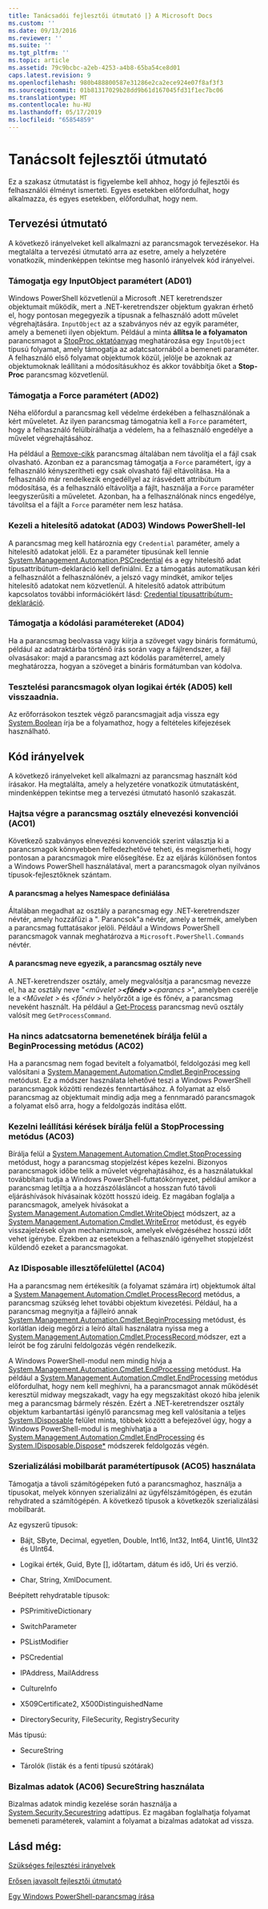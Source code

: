```yaml
---
title: Tanácsadói fejlesztői útmutató |} A Microsoft Docs
ms.custom: ''
ms.date: 09/13/2016
ms.reviewer: ''
ms.suite: ''
ms.tgt_pltfrm: ''
ms.topic: article
ms.assetid: 79c9bcbc-a2eb-4253-a4b8-65ba54ce8d01
caps.latest.revision: 9
ms.openlocfilehash: 980b488800587e31286e2ca2ece924e07f8af3f3
ms.sourcegitcommit: 01b81317029b28dd9b61d167045fd31f1ec7bc06
ms.translationtype: MT
ms.contentlocale: hu-HU
ms.lasthandoff: 05/17/2019
ms.locfileid: "65854859"
---
```

# <a name="advisory-development-guidelines"></a>Tanácsolt fejlesztői útmutató

Ez a szakasz útmutatást is figyelembe kell ahhoz, hogy jó fejlesztői és felhasználói élményt ismerteti. Egyes esetekben előfordulhat, hogy alkalmazza, és egyes esetekben, előfordulhat, hogy nem.

## <a name="design-guidelines"></a>Tervezési útmutató

A következő irányelveket kell alkalmazni az parancsmagok tervezésekor. Ha megtalálta a tervezési útmutató arra az esetre, amely a helyzetére vonatkozik, mindenképpen tekintse meg hasonló irányelvek kód irányelvei.

### <a name="support-an-inputobject-parameter-ad01"></a>Támogatja egy InputObject paramétert (AD01)

Windows PowerShell közvetlenül a Microsoft .NET keretrendszer objektumait működik, mert a .NET-keretrendszer objektum gyakran érhető el, hogy pontosan megegyezik a típusnak a felhasználó adott művelet végrehajtására. `InputObject` az a szabványos név az egyik paraméter, amely a bemeneti ilyen objektum. Például a minta **állítsa le a folyamaton** parancsmagot a [StopProc oktatóanyag](./stopproc-tutorial.md) meghatározása egy `InputObject` típusú folyamat, amely támogatja az adatcsatornából a bemeneti paraméter. A felhasználó első folyamat objektumok közül, jelölje be azoknak az objektumoknak leállítani a módosításukhoz és akkor továbbítja őket a **Stop-Proc** parancsmag közvetlenül.

### <a name="support-the-force-parameter-ad02"></a>Támogatja a Force paramétert (AD02)

Néha előfordul a parancsmag kell védelme érdekében a felhasználónak a kért műveletet. Az ilyen parancsmag támogatnia kell a `Force` paramétert, hogy a felhasználó felülbírálhatja a védelem, ha a felhasználó engedélye a művelet végrehajtásához.

Ha például a [Remove-cikk](/powershell/module/microsoft.powershell.management/remove-item) parancsmag általában nem távolítja el a fájl csak olvasható. Azonban ez a parancsmag támogatja a `Force` paramétert, így a felhasználó kényszerítheti egy csak olvasható fájl eltávolítása. Ha a felhasználó már rendelkezik engedéllyel az írásvédett attribútum módosítása, és a felhasználó eltávolítja a fájlt, használja a `Force` paraméter leegyszerűsíti a műveletet. Azonban, ha a felhasználónak nincs engedélye, távolítsa el a fájlt a `Force` paraméter nem lesz hatása.

### <a name="handle-credentials-through-windows-powershell-ad03"></a>Kezeli a hitelesítő adatokat (AD03) Windows PowerShell-lel

A parancsmag meg kell határoznia egy `Credential` paraméter, amely a hitelesítő adatokat jelöli. Ez a paraméter típusúnak kell lennie [System.Management.Automation.PSCredential](/dotnet/api/System.Management.Automation.PSCredential) és a egy hitelesítő adat típusattribútum-deklaráció kell definiálni. Ez a támogatás automatikusan kéri a felhasználót a felhasználónév, a jelszó vagy mindkét, amikor teljes hitelesítő adatokat nem közvetlenül. A hitelesítő adatok attribútum kapcsolatos további információkért lásd: [Credential típusattribútum-deklaráció](./credential-attribute-declaration.md).

### <a name="support-encoding-parameters-ad04"></a>Támogatja a kódolási paramétereket (AD04)

Ha a parancsmag beolvassa vagy kiírja a szöveget vagy bináris formátumú, például az adatraktárba történő írás során vagy a fájlrendszer, a fájl olvasásakor: majd a parancsmag azt kódolás paraméterrel, amely meghatározza, hogyan a szöveget a bináris formátumban van kódolva.

### <a name="test-cmdlets-should-return-a-boolean-ad05"></a>Tesztelési parancsmagok olyan logikai érték (AD05) kell visszaadnia.

Az erőforrásokon tesztek végző parancsmagjait adja vissza egy [System.Boolean](/dotnet/api/System.Boolean) írja be a folyamathoz, hogy a feltételes kifejezések használható.

## <a name="code-guidelines"></a>Kód irányelvek

A következő irányelveket kell alkalmazni az parancsmag használt kód írásakor. Ha megtalálta, amely a helyzetére vonatkozik útmutatásként, mindenképpen tekintse meg a tervezési útmutató hasonló szakaszát.

### <a name="follow-cmdlet-class-naming-conventions-ac01"></a>Hajtsa végre a parancsmag osztály elnevezési konvenciói (AC01)

Következő szabványos elnevezési konvenciók szerint választja ki a parancsmagok könnyebben felfedezhetővé teheti, és megismerheti, hogy pontosan a parancsmagok mire elősegítése. Ez az eljárás különösen fontos a Windows PowerShell használatával, mert a parancsmagok olyan nyilvános típusok-fejlesztőknek szántam.

#### <a name="define-a-cmdlet-in-the-correct-namespace"></a>A parancsmag a helyes Namespace definiálása

Általában megadhat az osztály a parancsmag egy .NET-keretrendszer névtér, amely hozzáfűzi a ". Parancsok"a névtér, amely a termék, amelyben a parancsmag futtatásakor jelöli. Például a Windows PowerShell parancsmagok vannak meghatározva a `Microsoft.PowerShell.Commands` névtér.

#### <a name="name-the-cmdlet-class-to-match-the-cmdlet-name"></a>A parancsmag neve egyezik, a parancsmag osztály neve

A .NET-keretrendszer osztály, amely megvalósítja a parancsmag nevezze el, ha az osztály neve "*\<művelet >**\<főnév >**\<parancs >*", amelyben cserélje le a  *\<Művelet >* és  *\<főnév >* helyőrzőt a ige és főnév, a parancsmag neveként használt. Ha például a [Get-Process](/powershell/module/Microsoft.PowerShell.Management/Get-Process) parancsmag nevű osztály valósít meg `GetProcessCommand`.

### <a name="if-no-pipeline-input-override-the-beginprocessing-method-ac02"></a>Ha nincs adatcsatorna bemenetének bírálja felül a BeginProcessing metódus (AC02)

Ha a parancsmag nem fogad bevitelt a folyamatból, feldolgozási meg kell valósítani a [System.Management.Automation.Cmdlet.BeginProcessing](/dotnet/api/System.Management.Automation.Cmdlet.BeginProcessing) metódust. Ez a módszer használata lehetővé teszi a Windows PowerShell parancsmagok közötti rendezés fenntartásához. A folyamat az első parancsmag az objektumait mindig adja meg a fennmaradó parancsmagok a folyamat első arra, hogy a feldolgozás indítása előtt.

### <a name="to-handle-stop-requests-override-the-stopprocessing-method-ac03"></a>Kezelni leállítási kérések bírálja felül a StopProcessing metódus (AC03)

Bírálja felül a [System.Management.Automation.Cmdlet.StopProcessing](/dotnet/api/System.Management.Automation.Cmdlet.StopProcessing) metódust, hogy a parancsmag stopjelzést képes kezelni. Bizonyos parancsmagok időbe telik a művelet végrehajtásához, és a használatukkal továbbítani tudja a Windows PowerShell-futtatókörnyezet, például amikor a parancsmag letiltja a a hozzászólásláncot a hosszan futó távoli eljáráshívások hívásainak között hosszú ideig. Ez magában foglalja a parancsmagok, amelyek hívásokat a [System.Management.Automation.Cmdlet.WriteObject](/dotnet/api/System.Management.Automation.Cmdlet.WriteObject) módszert, az a [System.Management.Automation.Cmdlet.WriteError](/dotnet/api/System.Management.Automation.Cmdlet.WriteError) metódust, és egyéb visszajelzések olyan mechanizmusok, amelyek elvégzéséhez hosszú időt vehet igénybe. Ezekben az esetekben a felhasználó igényelhet stopjelzést küldendő ezeket a parancsmagokat.

### <a name="implement-the-idisposable-interface-ac04"></a>Az IDisposable illesztőfelülettel (AC04)

Ha a parancsmag nem értékesítik (a folyamat számára írt) objektumok által a [System.Management.Automation.Cmdlet.ProcessRecord](/dotnet/api/System.Management.Automation.Cmdlet.ProcessRecord) metódus, a parancsmag szükség lehet további objektum kivezetési. Például, ha a parancsmag megnyitja a fájlleíró annak [System.Management.Automation.Cmdlet.BeginProcessing](/dotnet/api/System.Management.Automation.Cmdlet.BeginProcessing) metódust, és korlátlan ideig megőrzi a leíró általi használatra nyissa meg a [System.Management.Automation.Cmdlet.ProcessRecord ](/dotnet/api/System.Management.Automation.Cmdlet.ProcessRecord) módszer, ezt a leírót be fog zárulni feldolgozás végén rendelkezik.

A Windows PowerShell-modul nem mindig hívja a [System.Management.Automation.Cmdlet.EndProcessing](/dotnet/api/System.Management.Automation.Cmdlet.EndProcessing) metódust. Ha például a [System.Management.Automation.Cmdlet.EndProcessing](/dotnet/api/System.Management.Automation.Cmdlet.EndProcessing) metódus előfordulhat, hogy nem kell meghívni, ha a parancsmagot annak működését keresztül midway megszakadt, vagy ha egy megszakítást okozó hiba jelenik meg a parancsmag bármely részén. Ezért a .NET-keretrendszer osztály objektum karbantartási igénylő parancsmag meg kell valósítania a teljes [System.IDisposable](/dotnet/api/System.IDisposable) felület minta, többek között a befejezővel úgy, hogy a Windows PowerShell-modul is meghívhatja a [System.Management.Automation.Cmdlet.EndProcessing](/dotnet/api/System.Management.Automation.Cmdlet.EndProcessing) és [System.IDisposable.Dispose*](/dotnet/api/System.IDisposable.Dispose) módszerek feldolgozás végén.

### <a name="use-serialization-friendly-parameter-types-ac05"></a>Szerializálási mobilbarát paramétertípusok (AC05) használata

Támogatja a távoli számítógépeken futó a parancsmaghoz, használja a típusokat, melyek könnyen szerializálni az ügyfélszámítógépen, és ezután rehydrated a számítógépén. A következő típusok a következők szerializálási mobilbarát.

Az egyszerű típusok:

- Bájt, SByte, Decimal, egyetlen, Double, Int16, Int32, Int64, Uint16, UInt32 és UInt64.

- Logikai érték, Guid, Byte [], időtartam, dátum és idő, Uri és verzió.

- Char, String, XmlDocument.

Beépített rehydratable típusok:

- PSPrimitiveDictionary

- SwitchParameter

- PSListModifier

- PSCredential

- IPAddress, MailAddress

- CultureInfo

- X509Certificate2, X500DistinguishedName

- DirectorySecurity, FileSecurity, RegistrySecurity

Más típusú:

- SecureString

- Tárolók (listák és a fenti típusú szótárak)

### <a name="use-securestring-for-sensitive-data-ac06"></a>Bizalmas adatok (AC06) SecureString használata

Bizalmas adatok mindig kezelése során használja a [System.Security.Securestring](/dotnet/api/System.Security.SecureString) adattípus. Ez magában foglalhatja folyamat bemeneti paraméterek, valamint a folyamat a bizalmas adatokat ad vissza.

## <a name="see-also"></a>Lásd még:

[Szükséges fejlesztési irányelvek](./required-development-guidelines.md)

[Erősen javasolt fejlesztői útmutató](./strongly-encouraged-development-guidelines.md)

[Egy Windows PowerShell-parancsmag írása](./writing-a-windows-powershell-cmdlet.md)
